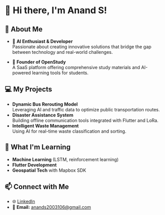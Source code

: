 # 👋 Hi there, I'm Anand S!

## 🚀 About Me
- 🧠 **AI Enthusiast & Developer**  
  Passionate about creating innovative solutions that bridge the gap between technology and real-world challenges.

- 🌟 **Founder of OpenStudy**  
  A SaaS platform offering comprehensive study materials and AI-powered learning tools for students.

## 💻 My Projects
- **Dynamic Bus Rerouting Model**  
  Leveraging AI and traffic data to optimize public transportation routes.  
- **Disaster Assistance System**  
  Building offline communication tools integrated with Flutter and LoRa.  
- **Intelligent Waste Management**  
  Using AI for real-time waste classification and sorting.

## 🌱 What I'm Learning
- **Machine Learning** (LSTM, reinforcement learning)  
- **Flutter Development**  
- **Geospatial Tech** with Mapbox SDK  

## 📫 Connect with Me
- 🌐 [LinkedIn](https://www.linkedin.com/in/anand-s106/)  
- 💌 **Email:** [anands2003106@gmail.com](mailto:anands2003106@gmail.com)
